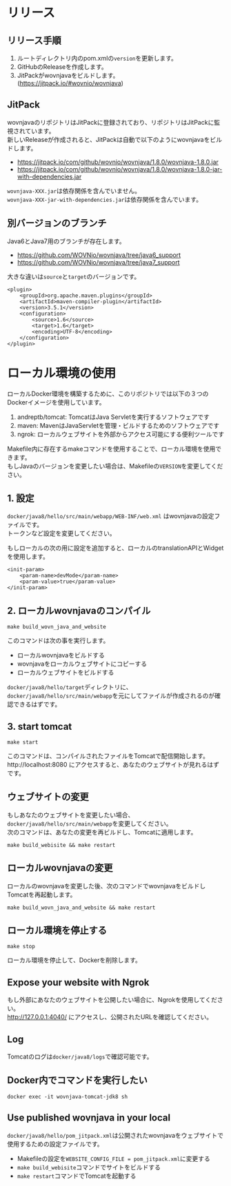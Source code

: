 # リリース
## リリース手順
1. ルートディレクトリ内のpom.xmlの`version`を更新します。
2. GitHubのReleaseを作成します。
3. JitPackがwovnjavaをビルドします。 (https://jitpack.io/#wovnio/wovnjava)

## JitPack
wovnjavaのリポジトリはJitPackに登録されており、リポジトリはJitPackに監視されています。  
新しいReleaseが作成されると、JitPackは自動で以下のようにwovnjavaをビルドします。  
- https://jitpack.io/com/github/wovnio/wovnjava/1.8.0/wovnjava-1.8.0.jar  
- https://jitpack.io/com/github/wovnio/wovnjava/1.8.0/wovnjava-1.8.0-jar-with-dependencies.jar

`wovnjava-XXX.jar`は依存関係を含んでいません。  
`wovnjava-XXX-jar-with-dependencies.jar`は依存関係を含んでいます。

## 別バージョンのブランチ
Java6とJava7用のブランチが存在します。  
- https://github.com/WOVNio/wovnjava/tree/java6_support
- https://github.com/WOVNio/wovnjava/tree/java7_support

大きな違いは`source`と`target`のバージョンです。
```
<plugin>
    <groupId>org.apache.maven.plugins</groupId>
    <artifactId>maven-compiler-plugin</artifactId>
    <version>3.5.1</version>
    <configuration>
        <source>1.6</source>
        <target>1.6</target>
        <encoding>UTF-8</encoding>
    </configuration>
</plugin>
```

# ローカル環境の使用
ローカルDocker環境を構築するために、このリポジトリでは以下の３つのDockerイメージを使用しています。
1. andreptb/tomcat: TomcatはJava Servletを実行するソフトウェアです
2. maven: MavenはJavaServletを管理・ビルドするためのソフトウェアです
3. ngrok: ローカルウェブサイトを外部からアクセス可能にする便利ツールです

Makefile内に存在するmakeコマンドを使用することで、ローカル環境を使用できます。  
もしJavaのバージョンを変更したい場合は、Makefileの`VERSION`を変更してください。

## 1. 設定
`docker/java8/hello/src/main/webapp/WEB-INF/web.xml` はwovnjavaの設定ファイルです。  
トークンなど設定を変更してください。  

もしローカルの次の用に設定を追加すると、ローカルのtranslationAPIとWidgetを使用します。  
```
<init-param>
    <param-name>devMode</param-name>
    <param-value>true</param-value>
</init-param>
```

## 2. ローカルwovnjavaのコンパイル
```
make build_wovn_java_and_website
```
このコマンドは次の事を実行します。  
- ローカルwovnjavaをビルドする
- wovnjavaをローカルウェブサイトにコピーする
- ローカルウェブサイトをビルドする

`docker/java8/hello/target`ディレクトリに、`docker/java8/hello/src/main/webapp`を元にしてファイルが作成されるのが確認できるはずです。

## 3. start tomcat
```
make start
```
このコマンドは、コンパイルされたファイルをTomcatで配信開始します。
http://localhost:8080 にアクセスすると、あなたのウェブサイトが見れるはずです。

## ウェブサイトの変更
もしあなたのウェブサイトを変更したい場合、`docker/java8/hello/src/main/webapp`を変更してください。    
次のコマンドは、あなたの変更を再ビルドし、Tomcatに適用します。
```
make build_webisite && make restart
```

## ローカルwovnjavaの変更
ローカルのwovnjavaを変更した後、次のコマンドでwovnjavaをビルドしTomcatを再起動します。  
```
make build_wovn_java_and_website && make restart
```

## ローカル環境を停止する
```
make stop
```
ローカル環境を停止して、Dockerを削除します。

## Expose your website with Ngrok
もし外部にあなたのウェブサイトを公開したい場合に、Ngrokを使用してください。  
http://127.0.0.1:4040/ にアクセスし、公開されたURLを確認してください。

## Log
Tomcatのログは`docker/java8/logs`で確認可能です。

## Docker内でコマンドを実行したい
```
docker exec -it wovnjava-tomcat-jdk8 sh
```

## Use published wovnjava in your local
`docker/java8/hello/pom_jitpack.xml`は公開されたwovnjavaをウェブサイトで使用するための設定ファイルです。  
- Makefileの設定を`WEBSITE_CONFIG_FILE = pom_jitpack.xml`に変更する
- `make build_webisite`コマンドでサイトをビルドする
- `make restart`コマンドでTomcatを起動する